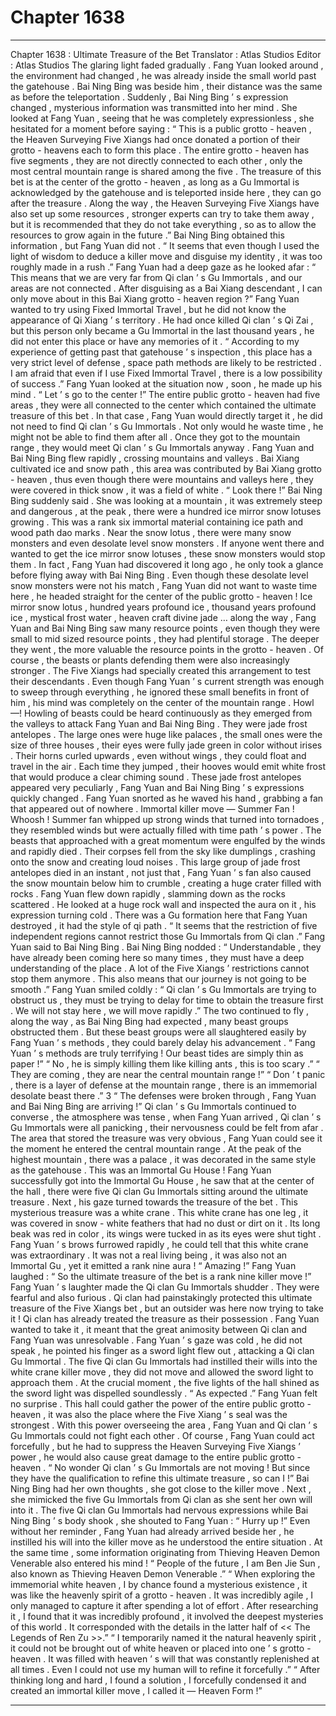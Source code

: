 
# Chapter 1638


---

Chapter 1638 : Ultimate Treasure of the Bet
Translator :
Atlas Studios
Editor :
Atlas Studios
The glaring light faded gradually .
Fang Yuan looked around , the environment had changed , he was already inside the small world past the gatehouse .
Bai Ning Bing was beside him , their distance was the same as before the teleportation .
Suddenly , Bai Ning Bing ’ s expression changed , mysterious information was transmitted into her mind . She looked at Fang Yuan , seeing that he was completely expressionless , she hesitated for a moment before saying : “ This is a public grotto - heaven , the Heaven Surveying Five Xiangs had once donated a portion of their grotto - heavens each to form this place . The entire grotto - heaven has five segments , they are not directly connected to each other , only the most central mountain range is shared among the five . The treasure of this bet is at the center of the grotto - heaven , as long as a Gu Immortal is acknowledged by the gatehouse and is teleported inside here , they can go after the treasure . Along the way , the Heaven Surveying Five Xiangs have also set up some resources , stronger experts can try to take them away , but it is recommended that they do not take everything , so as to allow the resources to grow again in the future .”
Bai Ning Bing obtained this information , but Fang Yuan did not .
“ It seems that even though I used the light of wisdom to deduce a killer move and disguise my identity , it was too roughly made in a rush .”
Fang Yuan had a deep gaze as he looked afar : “ This means that we are very far from Qi clan ’ s Gu Immortals , and our areas are not connected . After disguising as a Bai Xiang descendant , I can only move about in this Bai Xiang grotto - heaven region ?”
Fang Yuan wanted to try using Fixed Immortal Travel , but he did not know the appearance of Qi Xiang ’ s territory .
He had once killed Qi clan ’ s Qi Zai , but this person only became a Gu Immortal in the last thousand years , he did not enter this place or have any memories of it .
“ According to my experience of getting past that gatehouse ’ s inspection , this place has a very strict level of defense , space path methods are likely to be restricted . I am afraid that even if I use Fixed Immortal Travel , there is a low possibility of success .”
Fang Yuan looked at the situation now , soon , he made up his mind .
“ Let ’ s go to the center !”
The entire public grotto - heaven had five areas , they were all connected to the center which contained the ultimate treasure of this bet . In that case , Fang Yuan would directly target it , he did not need to find Qi clan ’ s Gu Immortals . Not only would he waste time , he might not be able to find them after all .
Once they got to the mountain range , they would meet Qi clan ’ s Gu Immortals anyway .
Fang Yuan and Bai Ning Bing flew rapidly , crossing mountains and valleys .
Bai Xiang cultivated ice and snow path , this area was contributed by Bai Xiang grotto - heaven , thus even though there were mountains and valleys here , they were covered in thick snow , it was a field of white .
“ Look there !” Bai Ning Bing suddenly said .
She was looking at a mountain , it was extremely steep and dangerous , at the peak , there were a hundred ice mirror snow lotuses growing .
This was a rank six immortal material containing ice path and wood path dao marks .
Near the snow lotus , there were many snow monsters and even desolate level snow monsters . If anyone went there and wanted to get the ice mirror snow lotuses , these snow monsters would stop them .
In fact , Fang Yuan had discovered it long ago , he only took a glance before flying away with Bai Ning Bing .
Even though these desolate level snow monsters were not his match , Fang Yuan did not want to waste time here , he headed straight for the center of the public grotto - heaven !
Ice mirror snow lotus , hundred years profound ice , thousand years profound ice , mystical frost water , heaven craft divine jade … along the way , Fang Yuan and Bai Ning Bing saw many resource points , even though they were small to mid sized resource points , they had plentiful storage .
The deeper they went , the more valuable the resource points in the grotto - heaven . Of course , the beasts or plants defending them were also increasingly stronger . The Five Xiangs had specially created this arrangement to test their descendants .
Even though Fang Yuan ’ s current strength was enough to sweep through everything , he ignored these small benefits in front of him , his mind was completely on the center of the mountain range .
Howl —!
Howling of beasts could be heard continuously as they emerged from the valleys to attack Fang Yuan and Bai Ning Bing .
They were jade frost antelopes .
The large ones were huge like palaces , the small ones were the size of three houses , their eyes were fully jade green in color without irises . Their horns curled upwards , even without wings , they could float and travel in the air . Each time they jumped , their hooves would emit white frost that would produce a clear chiming sound .
These jade frost antelopes appeared very peculiarly , Fang Yuan and Bai Ning Bing ’ s expressions quickly changed .
Fang Yuan snorted as he waved his hand , grabbing a fan that appeared out of nowhere .
Immortal killer move — Summer Fan !
Whoosh !
Summer fan whipped up strong winds that turned into tornadoes , they resembled winds but were actually filled with time path ’ s power .
The beasts that approached with a great momentum were engulfed by the winds and rapidly died . Their corpses fell from the sky like dumplings , crashing onto the snow and creating loud noises .
This large group of jade frost antelopes died in an instant , not just that , Fang Yuan ’ s fan also caused the snow mountain below him to crumble , creating a huge crater filled with rocks .
Fang Yuan flew down rapidly , slamming down as the rocks scattered .
He looked at a huge rock wall and inspected the aura on it , his expression turning cold .
There was a Gu formation here that Fang Yuan destroyed , it had the style of qi path .
“ It seems that the restriction of five independent regions cannot restrict those Gu Immortals from Qi clan .” Fang Yuan said to Bai Ning Bing .
Bai Ning Bing nodded : “ Understandable , they have already been coming here so many times , they must have a deep understanding of the place . A lot of the Five Xiangs ’ restrictions cannot stop them anymore . This also means that our journey is not going to be smooth .”
Fang Yuan smiled coldly : “ Qi clan ’ s Gu Immortals are trying to obstruct us , they must be trying to delay for time to obtain the treasure first . We will not stay here , we will move rapidly .”
The two continued to fly , along the way , as Bai Ning Bing had expected , many beast groups obstructed them .
But these beast groups were all slaughtered easily by Fang Yuan ’ s methods , they could barely delay his advancement .
“ Fang Yuan ’ s methods are truly terrifying ! Our beast tides are simply thin as paper !”
“ No , he is simply killing them like killing ants , this is too scary .”
“ They are coming , they are near the central mountain range !”
“ Don ’ t panic , there is a layer of defense at the mountain range , there is an immemorial desolate beast there .”
3
“ The defenses were broken through , Fang Yuan and Bai Ning Bing are arriving !”
Qi clan ’ s Gu Immortals continued to converse , the atmosphere was tense , when Fang Yuan arrived , Qi clan ’ s Gu Immortals were all panicking , their nervousness could be felt from afar .
The area that stored the treasure was very obvious , Fang Yuan could see it the moment he entered the central mountain range .
At the peak of the highest mountain , there was a palace , it was decorated in the same style as the gatehouse .
This was an Immortal Gu House !
Fang Yuan successfully got into the Immortal Gu House , he saw that at the center of the hall , there were five Qi clan Gu Immortals sitting around the ultimate treasure .
Next , his gaze turned towards the treasure of the bet .
This mysterious treasure was a white crane .
This white crane has one leg , it was covered in snow - white feathers that had no dust or dirt on it . Its long beak was red in color , its wings were tucked in as its eyes were shut tight .
Fang Yuan ’ s brows furrowed rapidly , he could tell that this white crane was extraordinary .
It was not a real living being , it was also not an Immortal Gu , yet it emitted a rank nine aura !
“ Amazing !” Fang Yuan laughed : “ So the ultimate treasure of the bet is a rank nine killer move !”
Fang Yuan ’ s laughter made the Qi clan Gu Immortals shudder .
They were fearful and also furious .
Qi clan had painstakingly protected this ultimate treasure of the Five Xiangs bet , but an outsider was here now trying to take it !
Qi clan has already treated the treasure as their possession . Fang Yuan wanted to take it , it meant that the great animosity between Qi clan and Fang Yuan was unresolvable .
Fang Yuan ’ s gaze was cold , he did not speak , he pointed his finger as a sword light flew out , attacking a Qi clan Gu Immortal .
The five Qi clan Gu Immortals had instilled their wills into the white crane killer move , they did not move and allowed the sword light to approach them .
At the crucial moment , the five lights of the hall shined as the sword light was dispelled soundlessly .
“ As expected .” Fang Yuan felt no surprise .
This hall could gather the power of the entire public grotto - heaven , it was also the place where the Five Xiang ’ s seal was the strongest . With this power overseeing the area , Fang Yuan and Qi clan ’ s Gu Immortals could not fight each other .
Of course , Fang Yuan could act forcefully , but he had to suppress the Heaven Surveying Five Xiangs ’ power , he would also cause great damage to the entire public grotto - heaven .
“ No wonder Qi clan ’ s Gu Immortals are not moving ! But since they have the qualification to refine this ultimate treasure , so can I !” Bai Ning Bing had her own thoughts , she got close to the killer move .
Next , she mimicked the five Gu Immortals from Qi clan as she sent her own will into it .
The five Qi clan Gu Immortals had nervous expressions while Bai Ning Bing ’ s body shook , she shouted to Fang Yuan : “ Hurry up !”
Even without her reminder , Fang Yuan had already arrived beside her , he instilled his will into the killer move as he understood the entire situation .
At the same time , some information originating from Thieving Heaven Demon Venerable also entered his mind !
“ People of the future , I am Ben Jie Sun , also known as Thieving Heaven Demon Venerable .”
“ When exploring the immemorial white heaven , I by chance found a mysterious existence , it was like the heavenly spirit of a grotto - heaven . It was incredibly agile , I only managed to capture it after spending a lot of effort . After researching it , I found that it was incredibly profound , it involved the deepest mysteries of this world . It corresponded with the details in the latter half of << The Legends of Ren Zu >>.”
“ I temporarily named it the natural heavenly spirit , it could not be brought out of white heaven or placed into one ’ s grotto - heaven . It was filled with heaven ’ s will that was constantly replenished at all times . Even I could not use my human will to refine it forcefully .”
“ After thinking long and hard , I found a solution , I forcefully condensed it and created an immortal killer move , I called it — Heaven Form !”

---

